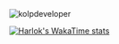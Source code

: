 
<img src="https://github-readme-stats.vercel.app/api?username=kolpdeveloper&show_icons=true&locale=en&theme=onedark" alt="kolpdeveloper" />

[![Harlok's WakaTime stats](https://github-readme-stats.vercel.app/api/wakatime?username=kolp&show_icons=true&count_private=true&layout=compact)](https://github.com/anuraghazra/github-readme-stats)
